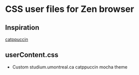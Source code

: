 # CSS user files for Zen browser

## Inspiration
[catppuccin](https://catppuccin.com/palette)

## userContent.css

- Custom studium.umontreal.ca catppuccin mocha theme
